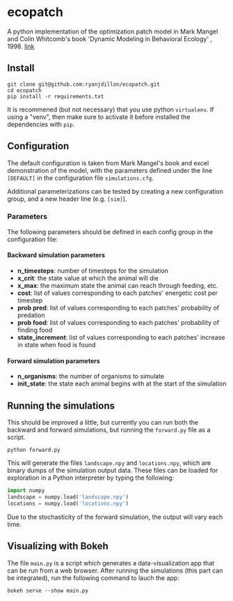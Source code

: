 # ecopatch

A python implementation of the optimization patch model in Mark Mangel and Colin Whitcomb's book 'Dynamic Modeling in Behavioral Ecology' , 1998. [link](http://press.princeton.edu/titles/4309.html)

## Install

```
git clone git@github.com:ryanjdillon/ecopatch.git
cd ecopatch
pip install -r requirements.txt
```
It is recommened (but not necessary) that you use python `virtualenv`. If using a "venv", then make sure to activate it before installed the dependencies with `pip`.

## Configuration
The default configuration is taken from Mark Mangel's book and excel demonstration of the model, with the parameters defined under the line `[DEFAULT]` in the configuration file `simulations.cfg`.

Additional parameterizations can be tested by creating a new configuration group, and a new header line (e.g. `[sim]`).

### Parameters
The following parameters should be defined in each config group in the configuration file:

#### Backward simulation parameters
* **n_timesteps**: number of timesteps for the simulation
* **x_crit**: the state value at which the animal will die
* **x_max**: the maximum state the animal can reach through feeding, etc.
* **cost**: list of values corresponding to each patches' energetic cost per timestep
* **prob pred**: list of values corresponding to each patches' probability of predation
* **prob food**: list of values corresponding to each patches' probability of finding food
* **state_increment**: list of values corresponding to each patches' increase in state when food is found

#### Forward simulation parameters
* **n_organisms**: the number of organisms to simulate
* **init_state**: the state each animal begins with at the start of the simulation


## Running the simulations
This should be improved a little, but currently you can run both the backward and forward simulations, but running the `forward.py` file as a script.

```
python forward.py
```

This will generate the files `landscape.npy` and `locations.npy`, which are binary dumps of the simulation output data. These files can be loaded for exploration in a Python interpreter by typing the following:
```python
import numpy
landscape = numpy.load('landscape.npy')
locations = numpy.load('locations.npy')
```
Due to the stochasticity of the forward simulation, the output will vary each time.

## Visualizing with Bokeh
The file `main.py` is a script which generates a data-visualization app that can be run from a web browser. After running the simulations (this part can be integrated), run the following command to lauch the app:

```
bokeh serve --show main.py
```
